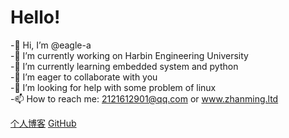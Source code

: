 
# Hello!
-👋 Hi, I’m @eagle-a<br>
-🔭 I’m currently working on Harbin Engineering University<br>
-🌱 I’m currently learning embedded system and python<br>
-👯 I’m eager to collaborate with you<br>
-🤔 I’m looking for help with some problem of linux<br>
-📫 How to reach me: 2121612901@qq.com or www.zhanming.ltd<br>

[个人博客](<[CSDN](https://blog.csdn.net/weixin_73798622?spm=1000.2115.3001.5343)>)  [GitHub](https://github.com/eagle-a/eagle-a)
